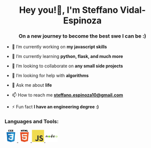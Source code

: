 <h1 align="center">Hey you!👋, I'm Steffano Vidal-Espinoza</h1>
<h3 align="center">On a new journey to become the best swe I can be :)</h3>

- 🔭 I’m currently working on **my javascript skills**

- 🌱 I’m currently learning **python, flask, and much more**

- 👯 I’m looking to collaborate on **any small side projects**

- 🤝 I’m looking for help with **algorithms**

- 💬 Ask me about **life**

- 📫 How to reach me **steffano.espinoza10@gmail.com**

- ⚡ Fun fact **I have an engineering degree :)**


<h3 align="left">Languages and Tools:</h3>
<p align="left"> <a href="https://www.w3schools.com/css/" target="_blank"> <img src="https://raw.githubusercontent.com/devicons/devicon/master/icons/css3/css3-original-wordmark.svg" alt="css3" width="40" height="40"/> </a> <a href="https://www.w3.org/html/" target="_blank"> <img src="https://raw.githubusercontent.com/devicons/devicon/master/icons/html5/html5-original-wordmark.svg" alt="html5" width="40" height="40"/> </a> <a href="https://developer.mozilla.org/en-US/docs/Web/JavaScript" target="_blank"> <img src="https://raw.githubusercontent.com/devicons/devicon/master/icons/javascript/javascript-original.svg" alt="javascript" width="40" height="40"/> </a> <a href="https://nodejs.org" target="_blank"> <img src="https://raw.githubusercontent.com/devicons/devicon/master/icons/nodejs/nodejs-original-wordmark.svg" alt="nodejs" width="40" height="40"/> </a> </p>
